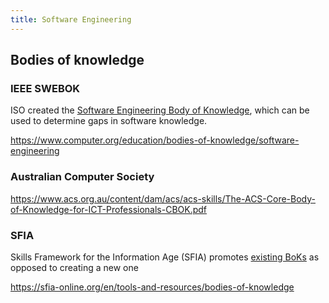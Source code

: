 ```yaml
---
title: Software Engineering
---
```


## Bodies of knowledge
### IEEE SWEBOK

ISO created the [Software Engineering Body of
Knowledge](https://ieeecs-media.computer.org/media/education/swebok/swebok-v3.pdf),
which can be used to determine gaps in software knowledge.

https://www.computer.org/education/bodies-of-knowledge/software-engineering

### Australian Computer Society

https://www.acs.org.au/content/dam/acs/acs-skills/The-ACS-Core-Body-of-Knowledge-for-ICT-Professionals-CBOK.pdf

### SFIA

Skills Framework for the Information Age (SFIA) promotes [existing
BoKs](https://sfia-online.org/en/tools-and-resources/bodies-of-knowledge/list-of-bodies-of-knowledge)
as opposed to creating a new one

https://sfia-online.org/en/tools-and-resources/bodies-of-knowledge

